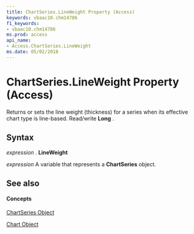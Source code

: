 ```yaml
---
title: ChartSeries.LineWeight Property (Access)
keywords: vbaac10.chm14786
f1_keywords:
- vbaac10.chm14786
ms.prod: access
api_name:
- Access.ChartSeries.LineWeight
ms.date: 05/02/2018
---
```



# ChartSeries.LineWeight Property (Access)

Returns or sets the line weight (thickness) for a series when its effective chart type is line-based. Read/write **Long** .


## Syntax

 _expression_ . **LineWeight**

 _expression_ A variable that represents a **ChartSeries** object.


## See also


#### Concepts


[ChartSeries Object](chartseries-object-access.md)

[Chart Object](chart-object-access.md)